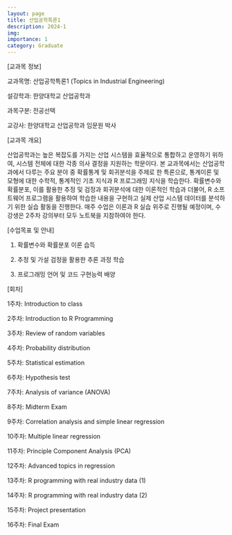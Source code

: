 ```yaml
---
layout: page
title: 산업공학특론1
description: 2024-1
img: 
importance: 1
category: Graduate
---
```


[교과목 정보]
 
교과목명: 산업공학특론1 (Topics in Industrial Engineering)

설강학과: 한양대학교 산업공학과

과목구분: 전공선택

교강사: 한양대학교 산업공학과 임문원 박사



[교과목 개요]

산업공학과는 높은 복잡도를 가지는 산업 시스템을 효율적으로 통합하고 운영하기 위하여, 시스템 전체에 대한 각종 의사 결정을 지원하는 학문이다.
본 교과목에서는 산업공학과에서 다루는 주요 분야 중 확률통계 및 회귀분석을 주제로 한 특론으로, 통계이론 및 모형에 대한 수학적, 통계적인 기초 지식과 R 프로그래밍 지식을 학습한다.
확률변수와 확률분포, 이를 활용한 추정 및 검정과 회귀분석에 대한 이론적인 학습과 더불어, R 소프트웨어 프로그램을 활용하여 학습한 내용을 구현하고 실제 산업 시스템 데이터를 분석하기 위한 실습 활동을 진행한다.
매주 수업은 이론과 R 실습 위주로 진행될 예정이며, 수강생은 2주차 강의부터 모두 노트북을 지참하여야 한다.


[수업목표 및 안내]

1. 확률변수와 확률분포 이론 습득

2. 추정 및 가설 검정을 활용한 추론 과정 학습

3. 프로그래밍 언어 및 코드 구현능력 배양



[회차]

1주차: Introduction to class

2주차: Introduction to R Programming

3주차: Review of random variables

4주차: Probability distribution

5주차: Statistical estimation

6주차: Hypothesis test

7주차: Analysis of variance (ANOVA)

8주차: Midterm Exam

9주차: Correlation analysis and simple linear regression

10주차: Multiple linear regression

11주차: Principle Component Analysis (PCA)

12주차: Advanced topics in regression

13주차: R programming with real industry data (1)

14주차: R programming with real industry data (2)

15주차: Project presentation

16주차: Final Exam

